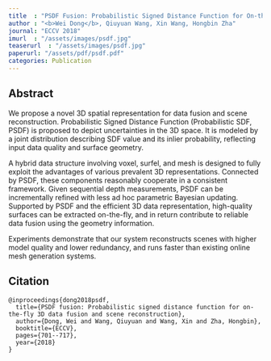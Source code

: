 ```yaml
---
title  : "PSDF Fusion: Probabilistic Signed Distance Function for On-the-fly 3D Data Fusion and Scene Reconstruction"
author : "<b>Wei Dong</b>, Qiuyuan Wang, Xin Wang, Hongbin Zha"
journal: "ECCV 2018"
imurl  : "/assets/images/psdf.jpg"
teaserurl  : "/assets/images/psdf.jpg"
paperurl: "/assets/pdf/psdf.pdf"
categories: Publication
---
```


## Abstract
We propose a novel 3D spatial representation for data fusion
and scene reconstruction. Probabilistic Signed Distance Function (Probabilistic SDF, PSDF) is proposed to depict uncertainties in the 3D
space. It is modeled by a joint distribution describing SDF value and
its inlier probability, reflecting input data quality and surface geometry.

A hybrid data structure involving voxel, surfel, and mesh is designed to
fully exploit the advantages of various prevalent 3D representations. Connected by PSDF, these components reasonably cooperate in a consistent
framework. Given sequential depth measurements, PSDF can be incrementally refined with less ad hoc parametric Bayesian updating. Supported by PSDF and the efficient 3D data representation, high-quality
surfaces can be extracted on-the-fly, and in return contribute to reliable data fusion using the geometry information. 

Experiments demonstrate that our system reconstructs scenes with higher model quality and
lower redundancy, and runs faster than existing online mesh generation
systems.

## Citation
```
@inproceedings{dong2018psdf,
  title={PSDF fusion: Probabilistic signed distance function for on-the-fly 3D data fusion and scene reconstruction},
  author={Dong, Wei and Wang, Qiuyuan and Wang, Xin and Zha, Hongbin},
  booktitle={ECCV},
  pages={701--717},
  year={2018}
}
```